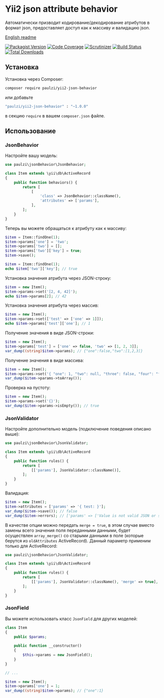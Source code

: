 # Yii2 json attribute behavior

Автоматически призводит кодирование/декодирование атрибутов в формат json, предоставляет доступ как к массиву и валидацию json.

[English readme](https://github.com/paulzi/yii2-json-behavior/)

[![Packagist Version](https://img.shields.io/packagist/v/paulzi/yii2-json-behavior.svg)](https://packagist.org/packages/paulzi/yii2-json-behavior)
[![Code Coverage](https://img.shields.io/scrutinizer/coverage/g/paulzi/yii2-json-behavior/master.svg)](https://scrutinizer-ci.com/g/paulzi/yii2-json-behavior/?branch=master)
[![Scrutinizer](https://img.shields.io/scrutinizer/g/paulzi/yii2-json-behavior.svg)](https://scrutinizer-ci.com/g/paulzi/yii2-json-behavior/?branch=master)
[![Build Status](https://img.shields.io/travis/paulzi/yii2-json-behavior/master.svg)](https://travis-ci.org/paulzi/yii2-json-behavior)
[![Total Downloads](https://img.shields.io/packagist/dt/paulzi/yii2-json-behavior.svg)](https://packagist.org/packages/paulzi/yii2-json-behavior)

## Установка

Установка через Composer:

```bash
composer require paulzi/yii2-json-behavior
```

или добавьте

```bash
"paulzi/yii2-json-behavior" : "~1.0.0"
```

в секцию `require` в вашем `composer.json` файле.

## Использование

### JsonBehavior

Настройте вашу модель:

```php
use paulzi\jsonBehavior\JsonBehavior;

class Item extends \yii\db\ActiveRecord
{
    public function behaviors() {
        return [
            [
                'class' => JsonBehavior::className(),
                'attributes' => ['params'],
            ],
        ];
    }
}
```

Теперь вы можете обращаться к атрибуту как к массиву:

```php
$item = Item::findOne(1);
$item->params['one'] = 'two';
$item->params['two'] = [];
$item->params['two']['key'] = true;
$item->save();

$item = Item::findOne(1);
echo $item['two']['key']; // true
```

Установка значения атрибута через JSON-строку:

```php
$item = new Item();
$item->params->set('[2, 4, 42]');
echo $item->params[2]; // 42
```

Установка значения атрибута через массив:

```php
$item = new Item();
$item->params->set(['test' => ['one' => 1]]);
echo $item->params['test']['one']; // 1
```

Получение значения в виде JSON-строки:

```php
$item = new Item();
$item->params['test'] = ['one' => false, 'two' => [1, 2, 3]];
var_dump((string)$item->params); // {"one":false,"two":[1,2,3]}
```

Получение значения в виде массива:

```php
$item = new Item();
$item->params->set('{ "one": 1, "two": null, "three": false, "four": "four" }');
var_dump($item->params->toArray());
```

Проверка на пустоту:

```php
$item = new Item();
$item->params->set('{}');
var_dump($item->params->isEmpty()); // true
```

### JsonValidator

Настройте дополнительно модель (подключение поведения описано выше):

```php
use paulzi\jsonBehavior\JsonValidator;

class Item extends \yii\db\ActiveRecord
{
    public function rules() {
        return [
            [['params'], JsonValidator::className()],
        ];
    }
}
```

Валидация:

```php
$item = new Item();
$item->attributes = ['params' => '{ test: }'];
var_dump($item->save()); // false
var_dump($item->errors); // ['params' => ['Value is not valid JSON or scalar']]
```

В качестве опции можно передать `merge = true`, в этом случае вместо замены всего значения поля переданными данными, будет осуществлен `array_merge()` со старыми данными в поле (которые берутся из `oldAttributes` ActiveRecord). Данный параметр применим только для ActiveRecord:
 
```php
use paulzi\jsonBehavior\JsonValidator;

class Item extends \yii\db\ActiveRecord
{
    public function rules() {
        return [
            [['params'], JsonValidator::className(), 'merge' => true],
        ];
    }
}
```

### JsonField

Вы можете использовать класс `JsonField` для других моделей:

```php
class Item
{
    public $params;
    
    public function __constructor()
    {
        $this->params = new JsonField();
    }
}

// ...

$item = new Item();
$item->params['one'] = 1;
var_dump((string)$item->params); // {"one":1}
```